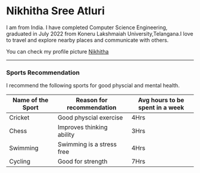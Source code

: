 # Nikhitha Sree Atluri

I am from India. I have completed Computer Science Engineering, graduated in July 2022 from Koneru Lakshmaiah University,Telangana.I love to travel and explore nearby places and communicate with others.

You can check my profile picture [Nikhitha](nikki.jpeg)

****

### Sports Recommendation

I recommend the following sports for good physcial and mental health.

| Name of the Sport | Reason for recommendation | Avg hours to be spent in a week |
|-------------------|---------------------------|---------------------------------|
| Cricket           | Good physcial exercise    |  4Hrs                           |
| Chess             | Improves thinking ability | 3Hrs                            |
| Swimming          | Swimming is a stress free | 4Hrs                            |
| Cycling           | Good for strength         | 7Hrs                            |

